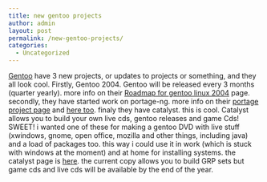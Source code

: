 ```yaml
---
title: new gentoo projects
author: admin
layout: post
permalink: /new-gentoo-projects/
categories:
  - Uncategorized
---
```

[Gentoo][1] have 3 new projects, or updates to projects or something, and they all look cool. Firstly, Gentoo 2004. Gentoo will be released every 3 months (quarter yearly). more info on their [Roadmap for gentoo linux 2004][2] page. secondly, they have started work on portage-ng. more info on their [portage project page][3] and [here too][4]. finaly they have catalyst. this is cool. Catalyst allows you to build your own live cds, gentoo releases and game Cds! SWEET! i wanted one of these for making a gentoo DVD with live stuff (xwindows, gnome, open office, mozilla and other things, including java) and a load of packages too. this way i could use it in work (which is stuck with windows at the moment) and at home for installing systems. the catalyst page is [here][5]. the current copy allows you to build GRP sets but game cds and live cds will be available by the end of the year.

 [1]: http://www.gentoo.org
 [2]: http://www.gentoo.org/proj/en/releng/
 [3]: http://www.gentoo.org/proj/en/portage/
 [4]: http://www.gentoo.org/proj/en/portage/portage-ng/systemspec.xml
 [5]: http://www.gentoo.org/proj/en/releng/catalyst/